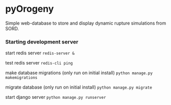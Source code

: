 # pyOrogeny
Simple web-database to store and display dynamic rupture simulations from SORD. 


### Starting development server

start redis server
``` redis-server & ```

test redis server
``` redis-cli ping ```

make database migrations (only run on initial install)
``` python manage.py makemigrations ```

migrate database (only run on initial install)
``` python manage.py migrate ``` 

start django server
``` python manage.py runserver ```





